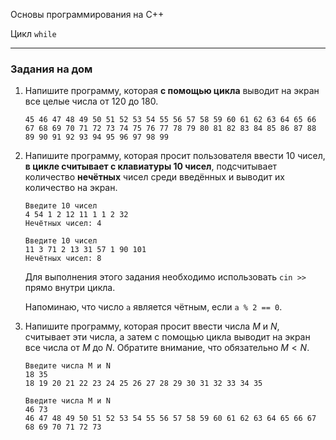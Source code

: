 ﻿Основы программирования на C++

Цикл `while`

---

### Задания на дом



1. Напишите программу, которая **с помощью цикла** выводит на экран все целые числа от 120 до 180.

   ```
   45 46 47 48 49 50 51 52 53 54 55 56 57 58 59 60 61 62 63 64 65 66 67 68 69 70 71 72 73 74 75 76 77 78 79 80 81 82 83 84 85 86 87 88 89 90 91 92 93 94 95 96 97 98 99
   ```

   

2. Напишите программу, которая просит пользователя ввести 10 чисел, **в цикле считывает с клавиатуры 10 чисел**, подсчитывает количество **нечётных** чисел среди введённых и выводит их количество на экран.

   ```
   Введите 10 чисел
   4 54 1 2 12 11 1 1 2 32
   Нечётных чисел: 4
   ```

   ```
   Введите 10 чисел
   11 3 71 2 13 31 57 1 90 101
   Нечётных чисел: 8
   ```

   Для выполнения этого задания необходимо использовать `cin >>` прямо внутри цикла.

   Напоминаю, что число `a` является чётным, если `a % 2 == 0`.

   

3. Напишите программу, которая просит ввести числа $M$ и $N$, считывает эти числа, а затем с помощью цикла выводит на экран все числа от $M$ до $N$. Обратите внимание, что обязательно $M<N$.

   ```
   Введите числа M и N
   18 35
   18 19 20 21 22 23 24 25 26 27 28 29 30 31 32 33 34 35
   ```

   ```
   Введите числа M и N
   46 73
   46 47 48 49 50 51 52 53 54 55 56 57 58 59 60 61 62 63 64 65 66 67 68 69 70 71 72 73
   ```

   

   

